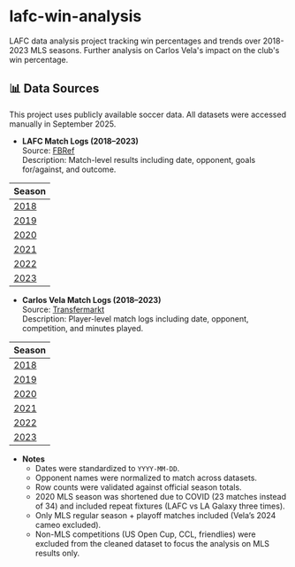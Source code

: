 # lafc-win-analysis
LAFC data analysis project tracking win percentages and trends over 2018-2023 MLS seasons. Further analysis on Carlos Vela's impact on the club's win percentage.

## 📊 Data Sources

This project uses publicly available soccer data. All datasets were accessed manually in September 2025.

- **LAFC Match Logs (2018–2023)**  
Source: [FBRef](https://fbref.com/)  
Description: Match-level results including date, opponent, goals for/against, and outcome.

| Season |
|--------|
| [2018](https://fbref.com/en/squads/81d817a3/2018/Los-Angeles-FC-Stats) |
| [2019](https://fbref.com/en/squads/81d817a3/2019/Los-Angeles-FC-Stats) |
| [2020](https://fbref.com/en/squads/81d817a3/2020/Los-Angeles-FC-Stats) |
| [2021](https://fbref.com/en/squads/81d817a3/2021/Los-Angeles-FC-Stats) |
| [2022](https://fbref.com/en/squads/81d817a3/2022/Los-Angeles-FC-Stats) |
| [2023](https://fbref.com/en/squads/81d817a3/2023/Los-Angeles-FC-Stats) |

- **Carlos Vela Match Logs (2018–2023)**  
Source: [Transfermarkt](https://www.transfermarkt.co.uk/carlos-vela/leistungsdaten/spieler/35773)  
Description: Player-level match logs including date, opponent, competition, and minutes played.

| Season |
|--------|
| [2018](https://www.transfermarkt.co.uk/carlos-vela/leistungsdaten/spieler/35773/plus/0?saison=2017) |
| [2019](https://www.transfermarkt.co.uk/carlos-vela/leistungsdaten/spieler/35773/plus/0?saison=2018) |
| [2020](https://www.transfermarkt.co.uk/carlos-vela/leistungsdaten/spieler/35773/plus/0?saison=2019) |
| [2021](https://www.transfermarkt.co.uk/carlos-vela/leistungsdaten/spieler/35773/plus/0?saison=2020) |
| [2022](https://www.transfermarkt.co.uk/carlos-vela/leistungsdaten/spieler/35773/plus/0?saison=2021) |
| [2023](https://www.transfermarkt.co.uk/carlos-vela/leistungsdaten/spieler/35773/plus/0?saison=2022) |


- **Notes**  
  - Dates were standardized to `YYYY-MM-DD`.  
  - Opponent names were normalized to match across datasets. 
  - Row counts were validated against official season totals.
  - 2020 MLS season was shortened due to COVID (23 matches instead of 34) and included repeat fixtures (LAFC vs LA Galaxy three times).
  - Only MLS regular season + playoff matches included (Vela’s 2024 cameo excluded).
  - Non-MLS competitions (US Open Cup, CCL, friendlies) were excluded from the cleaned dataset to focus the analysis on MLS results only.  

